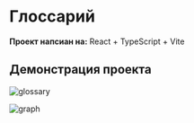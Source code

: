 # Глоссарий

**Проект напсиан на:** React + TypeScript + Vite

## Демонстрация проекта

![glossary](https://github.com/ZuevaDarya/glossary/assets/80260736/04a39338-3465-4679-8f3a-47c9d9c4c018)

![graph](https://github.com/ZuevaDarya/glossary/assets/80260736/f52ca731-aeeb-4e3a-8f8e-4092d0b8c2ca)



